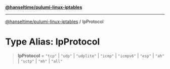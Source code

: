 [**@hanseltime/pulumi-linux-iptables**](../README.md)

***

[@hanseltime/pulumi-linux-iptables](../README.md) / IpProtocol

# Type Alias: IpProtocol

> **IpProtocol** = `"tcp"` \| `"udp"` \| `"udplite"` \| `"icmp"` \| `"icmpv6"` \| `"esp"` \| `"ah"` \| `"sctp"` \| `"mh"` \| `"all"`
